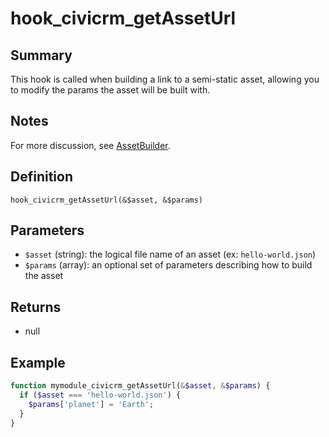 # hook_civicrm_getAssetUrl

## Summary

This hook is called when building a link to a semi-static asset, allowing you to modify the params the asset will be built with.

## Notes

For more discussion, see [AssetBuilder](/framework/asset-builder.md).

## Definition

    hook_civicrm_getAssetUrl(&$asset, &$params)

## Parameters

 * `$asset` (string): the logical file name of an asset (ex: `hello-world.json`)
 * `$params` (array): an optional set of parameters describing how to build the asset

## Returns

 * null

## Example

```php
function mymodule_civicrm_getAssetUrl(&$asset, &$params) {
  if ($asset === 'hello-world.json') {
    $params['planet'] = 'Earth';
  }
}
```
